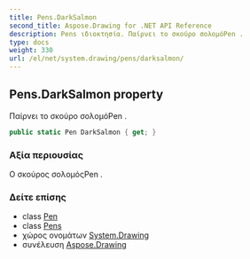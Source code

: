 ```yaml
---
title: Pens.DarkSalmon
second_title: Aspose.Drawing for .NET API Reference
description: Pens ιδιοκτησία. Παίρνει το σκούρο σολομόPen .
type: docs
weight: 330
url: /el/net/system.drawing/pens/darksalmon/
---
```

## Pens.DarkSalmon property

Παίρνει το σκούρο σολομόPen .

```csharp
public static Pen DarkSalmon { get; }
```

### Αξία περιουσίας

Ο σκούρος σολομόςPen .

### Δείτε επίσης

* class [Pen](../../pen/)
* class [Pens](../)
* χώρος ονομάτων [System.Drawing](../../pens/)
* συνέλευση [Aspose.Drawing](../../../)


